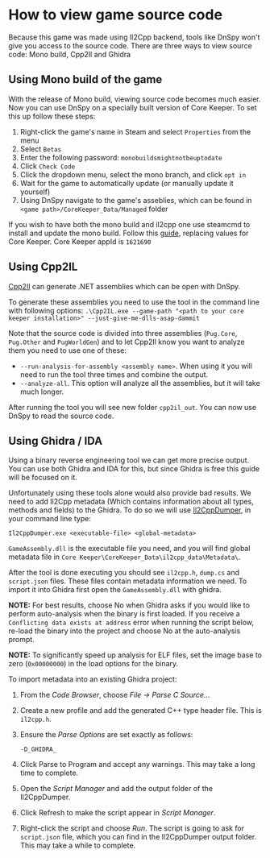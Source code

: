 # How to view game source code

Because this game was made using Il2Cpp backend, tools like DnSpy won't give you access to the source code. There are three ways to view source code: Mono build, Cpp2Il and Ghidra

## Using Mono build of the game

With the release of Mono build, viewing source code becomes much easier. Now you can use DnSpy on a specially built version of Core Keeper. To set this up follow these steps:

1. Right-click the game's name in Steam and select `Properties` from the menu
2. Select `Betas`
3. Enter the following password: `monobuildsmightnotbeuptodate`
4. Click `Check Code`&#x20;
5. Click the dropdown menu, select the mono branch, and click `opt in`
6. Wait for the game to automatically update (or manually update it yourself)
7. Using DnSpy navigate to the game's asseblies, which can be found in `<game path>/CoreKeeper_Data/Managed` folder

If you wish to have both the mono build and il2cpp one use steamcmd to install and update the mono build. Follow this [guide](https://steamcommunity.com/sharedfiles/filedetails/?id=388264242), replacing values for Core Keeper. Core Keeper appId is `1621690`

## Using Cpp2IL

[Cpp2Il](https://github.com/SamboyCoding/Cpp2IL) can generate .NET assemblies which can be open with DnSpy.

To generate these assemblies you need to use the tool in the command line with following options: `.\Cpp2IL.exe --game-path "<path to your core keeper installation>" --just-give-me-dlls-asap-dammit`

Note that the source code is divided into three assemblies (`Pug.Core`, `Pug.Other` and `PugWorldGen`) and to let Cpp2Il know you want to analyze them you need to use one of these:

* `--run-analysis-for-assembly <assembly name>`. When using it you will need to run the tool three times and combine the output.
* `--analyze-all`. This option will analyze all the assemblies, but it will take much longer.

After running the tool you will see new folder `cpp2il_out`. You can now use DnSpy to read the source code.

## Using Ghidra / IDA

Using a binary reverse engineering tool we can get more precise output. You can use both Ghidra and IDA for this, but since Ghidra is free this guide will be focused on it.

Unfortunately using these tools alone would also provide bad results. We need to add Il2Cpp metadata (Which contains information about all types, methods and fields) to the Ghidra. To do so we will use [Il2CppDumper](https://github.com/Perfare/Il2CppDumper), in your command line type:

```
Il2CppDumper.exe <executable-file> <global-metadata>
```

`GameAssembly.dll` is the executable file you need, and you will find global metadata file in `Core Keeper\CoreKeeper_Data\il2cpp_data\Metadata\`.

After the tool is done executing you should see `il2cpp.h`, `dump.cs` and `script.json` files. These files contain metadata information we need. To import it into Ghidra first open the `GameAssembly.dll` with ghidra.

**NOTE:** For best results, choose No when Ghidra asks if you would like to perform auto-analysis when the binary is first loaded. If you receive a `Conflicting data exists at address` error when running the script below, re-load the binary into the project and choose No at the auto-analysis prompt.

**NOTE:** To significantly speed up analysis for ELF files, set the image base to zero (`0x00000000`) in the load options for the binary.

To import metadata into an existing Ghidra project:

1. From the _Code Browser_, choose _File -> Parse C Source..._
2. Create a new profile and add the generated C++ type header file. This is `il2cpp.h`.
3.  Ensure the _Parse Options_ are set exactly as follows:

    `-D_GHIDRA_`
4. Click Parse to Program and accept any warnings. This may take a long time to complete.
5. Open the _Script Manager_ and add the output folder of the Il2CppDumper.
6. Click Refresh to make the script appear in _Script Manager_.
7. Right-click the script and choose _Run_. The script is going to ask for `script.json` file, which you can find in the Il2CppDumper output folder. This may take a while to complete.
